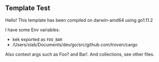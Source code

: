 ## Template Test

Hello! This template has been compiled on darwin-amd64 using go1.11.2

I have some Env variables:

* kek exported as `FOO_BAR`
* /Users/xlab/Documents/dev/go/src/github.com/troven/cargo

Also context args such as Foo? and Bar!. And collections, see other files.
